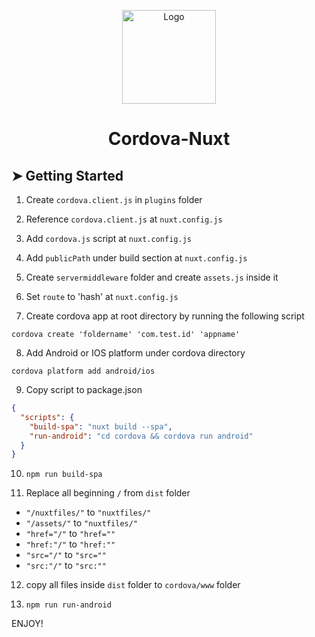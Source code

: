 <p align="center">
  <img src="https://raw.githubusercontent.com/andreasbm/readme/master/assets/logo-shadow.png" alt="Logo" width="150" height="150" />
</p>
<h1 align="center">Cordova-Nuxt</h1>

## ➤ Getting Started

1. Create `cordova.client.js` in `plugins` folder

2. Reference `cordova.client.js` at `nuxt.config.js`

3. Add `cordova.js` script at `nuxt.config.js`

4. Add `publicPath` under build section at `nuxt.config.js`

5. Create `servermiddleware` folder and create `assets.js` inside it

6. Set `route` to 'hash' at `nuxt.config.js`

7. Create cordova app at root directory by running the following script

`cordova create 'foldername' 'com.test.id' 'appname'`

8. Add Android or IOS platform under cordova directory

`cordova platform add android/ios`

9. Copy script to package.json

```json
{
  "scripts": {
    "build-spa": "nuxt build --spa",
    "run-android": "cd cordova && cordova run android"
  }
}
```

10. `npm run build-spa`

11. Replace all beginning `/` from `dist` folder
*    `"/nuxtfiles/"` to `"nuxtfiles/"`
*    `"/assets/"` to `"nuxtfiles/"` 
*    `"href="/"` to `"href=""`
*    `"href:"/"` to `"href:""` 
*    `"src="/"` to `"src=""`
*    `"src:"/"` to `"src:""`

12. copy all files inside `dist` folder to `cordova/www` folder

13. `npm run run-android`

ENJOY!
